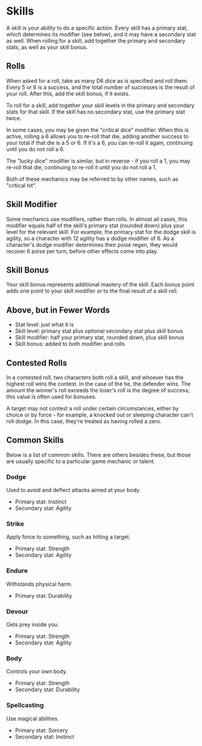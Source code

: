 # Skills

A skill is your ability to do a specific action. Every skill has a primary stat,
which determines its modifier (see below), and it may have a secondary stat as
well. When rolling for a skill, add together the primary and secondary stats, as
well as your skill bonus.

## Rolls

When asked for a roll, take as many D6 dice as is specified and roll them. Every
5 or 6 is a success, and the total number of successes is the result of your
roll. After this, add the skill bonus, if it exists.

To roll for a skill, add together your skill levels in the primary and secondary
stats for that skill. If the skill has no secondary stat, use the primary stat
twice.

In some cases, you may be given the "critical dice" modifier. When this is
active, rolling a 6 allows you to re-roll that die, adding another success to
your total if that die is a 5 or 6. If it's a 6, you can re-roll it again,
continuing until you do not roll a 6.

The "lucky dice" modifier is similar, but in reverse - if you roll a 1, you may
re-roll that die, continuing to re-roll it until you do not roll a 1.

Both of these mechanics may be referred to by other names, such as "critical
hit".

## Skill Modifier

Some mechanics use modifiers, rather than rolls. In almost all cases, this
modifier equals half of the skill's primary stat (rounded down) plus your level
for the relevant skill. For example, the primary stat for the dodge skill is
agility, so a character with 12 agility has a dodge modifier of 6. As a
character's dodge modifier determines their poise regen, they would recover 6
poise per turn, before other effects come into play.

## Skill Bonus

Your skill bonus represents additional mastery of the skill. Each bonus point
adds one point to your skill modifier or to the final result of a skill roll.

## Above, but in Fewer Words

- Stat level: just what it is
- Skill level: primary stat plus optional secondary stat plus skill bonus
- Skill modifier: half your primary stat, rounded down, plus skill bonus
- Skill bonus: added to both modifier and rolls

## Contested Rolls

In a contested roll, two characters both roll a skill, and whoever has the
highest roll wins the contest. In the case of the tie, the defender wins. The
amount the winner's roll exceeds the loser's roll is the degree of success; this
value is often used for bonuses.

A target may not contest a roll under certain circumstances, either by choice or
by force - for example, a knocked out or sleeping character can't roll dodge. In
this case, they're treated as having rolled a zero.

## Common Skills

Below is a list of common skills. There are others besides these, but those are
usually specific to a particular game mechanic or talent.

### Dodge

Used to avoid and deflect attacks aimed at your body.

- Primary stat: Instinct
- Secondary stat: Agility

### Strike

Apply force to something, such as hitting a target.

- Primary stat: Strength
- Secondary stat: Agility

### Endure

Withstands physical harm.

- Primary stat: Durability

### Devour

Gets prey inside you.

- Primary stat: Strength
- Secondary stat: Agility

### Body

Controls your own body.

- Primary stat: Strength
- Secondary stat: Durability

### Spellcasting

Use magical abilities.

- Primary stat: Sorcery
- Secondary stat: Instinct